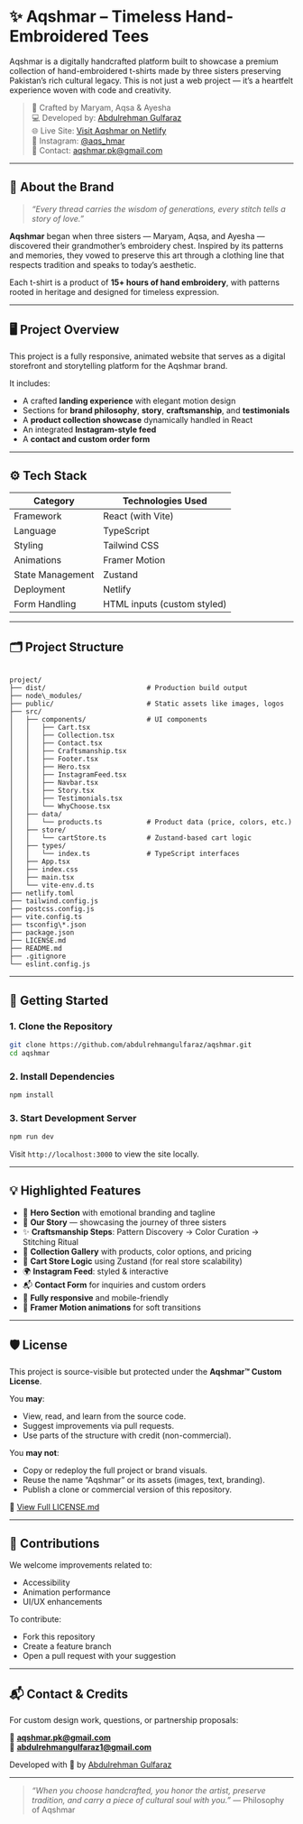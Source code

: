 # ✨ Aqshmar – Timeless Hand-Embroidered Tees

Aqshmar is a digitally handcrafted platform built to showcase a premium collection of hand-embroidered t-shirts made by three sisters preserving Pakistan’s rich cultural legacy. This is not just a web project — it’s a heartfelt experience woven with code and creativity.

> 🧵 Crafted by Maryam, Aqsa & Ayesha  
> 💻 Developed by: [Abdulrehman Gulfaraz](https://github.com/abdulrehmangulfaraz)  
> 🌐 Live Site: [Visit Aqshmar on Netlify](https://aqshmar.netlify.app)  
> 📸 Instagram: [@aqs_hmar](https://instagram.com/aqs_hmar)  
> 📧 Contact: aqshmar.pk@gmail.com

---

## 🧶 About the Brand

> _“Every thread carries the wisdom of generations, every stitch tells a story of love.”_

**Aqshmar** began when three sisters — Maryam, Aqsa, and Ayesha — discovered their grandmother’s embroidery chest. Inspired by its patterns and memories, they vowed to preserve this art through a clothing line that respects tradition and speaks to today’s aesthetic.

Each t-shirt is a product of **15+ hours of hand embroidery**, with patterns rooted in heritage and designed for timeless expression.

---

## 🖥️ Project Overview

This project is a fully responsive, animated website that serves as a digital storefront and storytelling platform for the Aqshmar brand.

It includes:
- A crafted **landing experience** with elegant motion design
- Sections for **brand philosophy**, **story**, **craftsmanship**, and **testimonials**
- A **product collection showcase** dynamically handled in React
- An integrated **Instagram-style feed**
- A **contact and custom order form**

---

## ⚙️ Tech Stack

| Category        | Technologies Used                |
|----------------|-----------------------------------|
| Framework       | React (with Vite)                |
| Language        | TypeScript                       |
| Styling         | Tailwind CSS                     |
| Animations      | Framer Motion                    |
| State Management| Zustand                          |
| Deployment      | Netlify                          |
| Form Handling   | HTML inputs (custom styled)      |

---

## 🗂️ Project Structure

```

project/
├── dist/                         # Production build output
├── node\_modules/
├── public/                       # Static assets like images, logos
├── src/
│   ├── components/               # UI components
│   │   ├── Cart.tsx
│   │   ├── Collection.tsx
│   │   ├── Contact.tsx
│   │   ├── Craftsmanship.tsx
│   │   ├── Footer.tsx
│   │   ├── Hero.tsx
│   │   ├── InstagramFeed.tsx
│   │   ├── Navbar.tsx
│   │   ├── Story.tsx
│   │   ├── Testimonials.tsx
│   │   └── WhyChoose.tsx
│   ├── data/
│   │   └── products.ts           # Product data (price, colors, etc.)
│   ├── store/
│   │   └── cartStore.ts          # Zustand-based cart logic
│   ├── types/
│   │   └── index.ts              # TypeScript interfaces
│   ├── App.tsx
│   ├── index.css
│   ├── main.tsx
│   └── vite-env.d.ts
├── netlify.toml
├── tailwind.config.js
├── postcss.config.js
├── vite.config.ts
├── tsconfig\*.json
├── package.json
├── LICENSE.md
├── README.md
├── .gitignore
└── eslint.config.js

````

---

## 🚀 Getting Started

### 1. Clone the Repository

```bash
git clone https://github.com/abdulrehmangulfaraz/aqshmar.git
cd aqshmar
````

### 2. Install Dependencies

```bash
npm install
```

### 3. Start Development Server

```bash
npm run dev
```

Visit `http://localhost:3000` to view the site locally.

---

## 💡 Highlighted Features

* 🌸 **Hero Section** with emotional branding and tagline
* 🧶 **Our Story** — showcasing the journey of three sisters
* ✨ **Craftsmanship Steps**: Pattern Discovery → Color Curation → Stitching Ritual
* 🧵 **Collection Gallery** with products, color options, and pricing
* 🛒 **Cart Store Logic** using Zustand (for real store scalability)
* 🌍 **Instagram Feed**: styled & interactive
* 📬 **Contact Form** for inquiries and custom orders
* 📱 **Fully responsive** and mobile-friendly
* 🎨 **Framer Motion animations** for soft transitions

---

## 🛡️ License

This project is source-visible but protected under the **Aqshmar™ Custom License**.

You **may**:

* View, read, and learn from the source code.
* Suggest improvements via pull requests.
* Use parts of the structure with credit (non-commercial).

You **may not**:

* Copy or redeploy the full project or brand visuals.
* Reuse the name “Aqshmar” or its assets (images, text, branding).
* Publish a clone or commercial version of this repository.

📄 [View Full LICENSE.md](./LICENSE.md)

---

## 🤝 Contributions

We welcome improvements related to:

* Accessibility
* Animation performance
* UI/UX enhancements

To contribute:

* Fork this repository
* Create a feature branch
* Open a pull request with your suggestion

---

## 📬 Contact & Credits

For custom design work, questions, or partnership proposals:

📧 **[aqshmar.pk@gmail.com](mailto:aqshmar.pk@gmail.com)** <br>
📧 **[abdulrehmangulfaraz1@gmail.com](mailto:abdulrehmangulfaraz1@gmail.com)**

Developed with 🤍 by [Abdulrehman Gulfaraz](https://github.com/abdulrehmangulfaraz)

---

> *“When you choose handcrafted, you honor the artist, preserve tradition, and carry a piece of cultural soul with you.”*
> — Philosophy of Aqshmar
